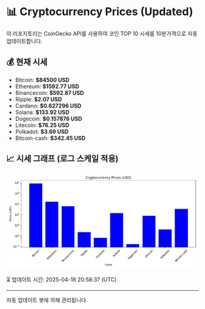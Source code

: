 
# 📊 Cryptocurrency Prices (Updated)

이 리포지토리는 CoinGecko API를 사용하여 코인 TOP 10 시세를 10분가격으로 자동 업데이트합니다.

## 💰 현재 시세
- Bitcoin: **$84500 USD**
- Ethereum: **$1592.77 USD**
- Binancecoin: **$592.87 USD**
- Ripple: **$2.07 USD**
- Cardano: **$0.627296 USD**
- Solana: **$133.92 USD**
- Dogecoin: **$0.157876 USD**
- Litecoin: **$76.25 USD**
- Polkadot: **$3.69 USD**
- Bitcoin-cash: **$342.45 USD**

## 📈 시세 그래프 (로그 스케일 적용)
![Crypto Prices](crypto_prices.png)

⏳ 업데이트 시간: 2025-04-18 20:58:37 (UTC)

---
자동 업데이트 봇에 의해 관리됩니다.
